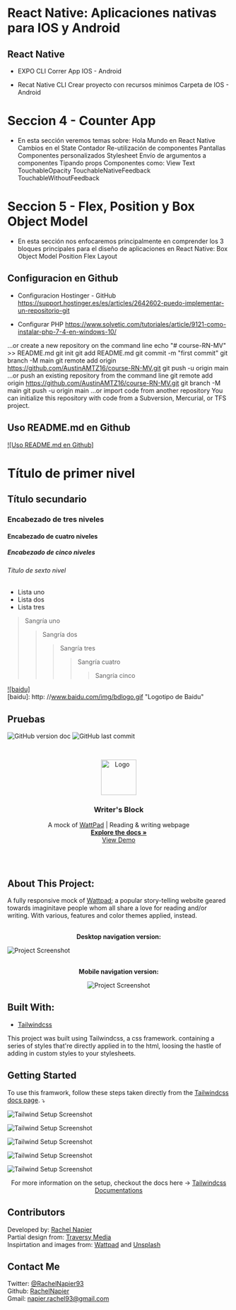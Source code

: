 React Native: Aplicaciones nativas para IOS y Android
====

React Native
-------
- EXPO CLI
    Correr App IOS - Android 
    
- Recat Native CLI 
    Crear proyecto con recursos minimos 
    Carpeta de IOS - Android 

# Seccion 4 - Counter App
- En esta sección veremos temas sobre:
    Hola Mundo en React Native
    Cambios en el State
    Contador
    Re-utilización de componentes
    Pantallas
    Componentes personalizados
    Stylesheet
    Envío de argumentos a componentes
    Tipando props
    Componentes como:
        View
        Text
        TouchableOpacity
        TouchableNativeFeedback
        TouchableWithoutFeedback

# Seccion 5 - Flex, Position y Box Object Model
- En esta sección nos enfocaremos principalmente en comprender los 3 bloques principales para el diseño de aplicaciones en React Native:
    Box Object Model
    Position
    Flex Layout













Configuracion en Github
-------

- Configuracion Hostinger - GitHub
    https://support.hostinger.es/es/articles/2642602-puedo-implementar-un-repositorio-git

- Configurar PHP 
    https://www.solvetic.com/tutoriales/article/9121-como-instalar-php-7-4-en-windows-10/

…or create a new repository on the command line
echo "# course-RN-MV" >> README.md
git init
git add README.md
git commit -m "first commit"
git branch -M main
git remote add origin https://github.com/AustinAMTZ16/course-RN-MV.git
git push -u origin main
…or push an existing repository from the command line
git remote add origin https://github.com/AustinAMTZ16/course-RN-MV.git
git branch -M main
git push -u origin main
…or import code from another repository
You can initialize this repository with code from a Subversion, Mercurial, or TFS project.

Uso README.md en Github
-------
[![Uso README.md en Github]](https://programmerclick.com/article/16331423290/)  






# Título de primer nivel
 ## Título secundario
 ### Encabezado de tres niveles
 #### Encabezado de cuatro niveles
 ##### Encabezado de cinco niveles
 ###### Título de sexto nivel

 * Lista uno
 * Lista dos
 * Lista tres

 > Sangría uno
 >> Sangría dos
 >>> Sangría tres
 >>>> Sangría cuatro
 >>>>> Sangría cinco

[![baidu]](https://programmerclick.com/article/16331423290/)  
[baidu]: http: //www.baidu.com/img/bdlogo.gif "Logotipo de Baidu"  





Pruebas
-------

<!-- PROJECT SHIELDS -->

![GitHub version doc](https://img.shields.io/badge/Version-1.0.0-red)
![GitHub last commit](https://img.shields.io/github/last-commit/RachelNapier/writers_block_landing_page?style=flat-square)

<!-- PROJECT LOGO -->
<br />
<p align="center">
  <a href="https://github.com/RachelNapier/writers_block_landing_page">
    <img src="images/icon-small.png" alt="Logo" width="80" height="80">
  </a>

  <h3 align="center"><strong>Writer's Block</strong></h3>

  <p align="center">
        A mock of <u>WattPad</u> | Reading & writing webpage
    <br />
    <a href="https://github.com/RachelNapier/writers_block_landing_page"><strong>Explore the docs »</strong></a>
    <br />
    <a href="https://rachelnapier.github.io/writers_block_landing_page/">View Demo</a>
  </p>
</p>
<br>
<br>
<!-- ABOUT -->

## <strong>About This Project:</strong>

A fully responsive mock of [Wattpad](https://www.wattpad.com/); a popular story-telling website geared towards imaginitave people whom all share a love for reading and/or writing. With various, features and color themes applied, instead.
<br>
<br>

<p align="center"><strong>Desktop navigation version:</strong></p>

![Project Screenshot](images/screenshot-desktop.gif)
<br>
<br>

<p align="center"><strong>Mobile navigation version:</strong></
<br>

<div align="center">

![Project Screenshot](images/screenshot-mobile.gif)

</div>

## <strong>Built With:</strong>

- [Tailwindcss](https://tailwindcss.com)

This project was built using Tailwindcss, a css framework. containing a series of styles that're directly applied in to the html, loosing the hastle of adding in custom styles to your stylesheets.

<!-- GETTING STARTED -->

## <strong>Getting Started</strong>

To use this framwork, follow these steps taken directly from the <u>Tailwindcss docs page</u>. ⤵

![Tailwind Setup Screenshot](images/setup-1.png)

![Tailwind Setup Screenshot](images/setup-2.png)

![Tailwind Setup Screenshot](images/setup-3.png)

![Tailwind Setup Screenshot](images/setup-4.png)

![Tailwind Setup Screenshot](images/setup-5.png)

<div align="center">

For more information on the setup, checkout the docs here → [Tailwindcss Documentations](https://tailwindcss.com/docs/installation)

</div>

<!-- CONTRIBUTORS -->

## <strong>Contributors</strong>

Developed by: [Rachel Napier](https://github.com/RachelNapier)<br>
Partial design from: [Traversy Media](https://www.youtube.com/channel/UC29ju8bIPH5as8OGnQzwJyA)<br>
Inspirtation and images from: [Wattpad](https://www.wattpad.com/) and [Unsplash](https://unsplash.com/)

<!-- CONTACT -->

## <strong>Contact Me</strong>

Twitter: [@RachelNapier93](https://twitter.com/RachelNapier93)<br>
Github: [RachelNapier](https://github.com/RachelNapier)<br>
Gmail: napier.rachel93@gmail.com